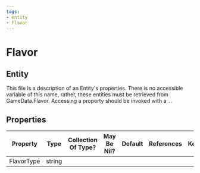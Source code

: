 ```yaml
---
tags:
- entity
- Flavor
---
```

# Flavor
## Entity
This file is a description of an Entity's properties. There is no accessible variable of this name, rather, these entities must be retrieved from GameData.Flavor. Accessing a property should be invoked with a `.`.
## Properties
|	Property	|	Type	|	Collection Of Type?	|	May Be Nil?	|	Default	|	References	|	Key	|	Notes	|
|	:-:	|	:-:	|	:-:	|	:-:	|	:-:	|	:-:	|	:-:	|	-:	|
|	FlavorType	|	string	|		|		|		|		|		|	|
